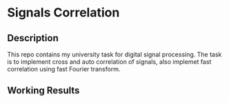 # Signals Correlation
## Description
This repo contains my university task for digital signal processing. The task is to implement cross and auto correlation of signals, also implemet fast correlation using fast Fourier transform.
## Working Results

